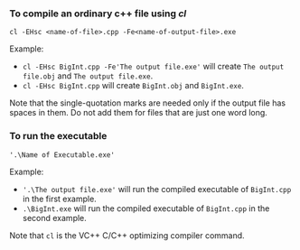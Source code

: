 ### To compile an ordinary c++ file using *cl*

`cl -EHsc <name-of-file>.cpp -Fe<name-of-output-file>.exe`

Example:
* `cl -EHsc BigInt.cpp -Fe'The output file.exe'` will create `The output file.obj` and `The output file.exe`.
* `cl -EHsc BigInt.cpp` will create `BigInt.obj` and `BigInt.exe`.

Note that the single-quotation marks are needed only if the output file has spaces in them. Do not add them for files that are just one word long.

### To run the executable

`'.\Name of Executable.exe'`

Example:
* `'.\The output file.exe'` will run the compiled executable of `BigInt.cpp` in the first example.
* `.\BigInt.exe` will run the compiled executable of `BigInt.cpp` in the second example.


Note that `cl` is the VC++ C/C++ optimizing compiler command.

